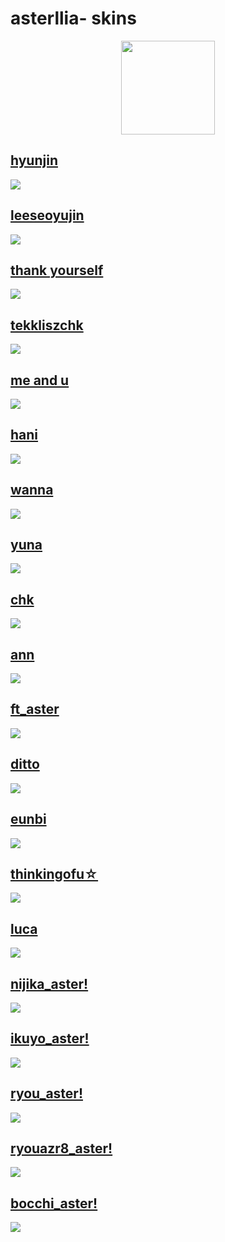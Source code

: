 # asterllia- skins
<p align="center">
<a href="https://osu.ppy.sh/users/9456733">
  <img src="https://a.ppy.sh/9456733"  
       width="150"
       height="150"></a>
  
## [hyunjin](https://ameliayuri.s-ul.eu/cSbfPc28)
  [![](https://i.imgur.com/V5SDebI.png)](https://ameliayuri.s-ul.eu/cSbfPc28)

## [leeseoyujin](https://ameliayuri.s-ul.eu/cUpjKKaz)
  [![](https://i.imgur.com/cygPAXa.png)](https://ameliayuri.s-ul.eu/cUpjKKaz)

## [thank yourself](https://ameliayuri.s-ul.eu/wC7VjQZD)
  [![](https://i.imgur.com/n04i9J6.png)](https://ameliayuri.s-ul.eu/wC7VjQZD)


## [tekkliszchk](https://ameliayuri.s-ul.eu/BF4dS8ql)
  [![](https://i.imgur.com/vV9BJv7.png)](https://ameliayuri.s-ul.eu/NH4MoJvZ)


## [me and u](https://ameliayuri.s-ul.eu/NH4MoJvZ)
  [![](https://i.imgur.com/wLHoBx7.png)](https://ameliayuri.s-ul.eu/NH4MoJvZ)  


## [hani](https://ameliayuri.s-ul.eu/y3Xx5bhB)
  [![](https://i.imgur.com/yt5SIns.png)](https://ameliayuri.s-ul.eu/y3Xx5bhB)  


## [wanna](https://ameliayuri.s-ul.eu/I8QkafGQ)
  [![](https://i.imgur.com/m4cSnfe.png)](https://ameliayuri.s-ul.eu/I8QkafGQ)


## [yuna](https://ameliayuri.s-ul.eu/7oXetAGc)
  [![](https://i.imgur.com/Mei34qa.png)](https://ameliayuri.s-ul.eu/7oXetAGc)


## [chk](https://ameliayuri.s-ul.eu/GieoAgWr)
  [![](https://i.imgur.com/eg1OFsJ.png)](https://ameliayuri.s-ul.eu/GieoAgWr)


## [ann](https://ameliayuri.s-ul.eu/KrKDzyBT)
  [![](https://i.imgur.com/YnMJlis.png)](https://ameliayuri.s-ul.eu/KrKDzyBT)


## [ft_aster](https://ameliayuri.s-ul.eu/uPybnMNo)
  [![](https://i.imgur.com/5wkt1yW.png)](https://ameliayuri.s-ul.eu/uPybnMNo)
  

## [ditto](https://ameliayuri.s-ul.eu/yn2X8u7i)
  [![](https://i.imgur.com/AcyTkzy.png)](https://ameliayuri.s-ul.eu/yn2X8u7i)


## [eunbi](https://ameliayuri.s-ul.eu/FIAx5zoQ)
  [![](https://i.imgur.com/sGEE4p6.png)](https://ameliayuri.s-ul.eu/FIAx5zoQ)


## [thinkingofu☆](https://ameliayuri.s-ul.eu/L1wvKonz)
  [![](https://i.imgur.com/C3pFXHG.png)](https://ameliayuri.s-ul.eu/L1wvKonz)


## [luca](https://waa.ai/fL9N)
[![](https://i.imgur.com/VX9OvSJ.png)](https://waa.ai/fL9N)
  
  
## [nijika_aster!](https://github.com/rudj-skinhub/woal/raw/tyfh/asterllia/%E2%9C%A6%20-%20asterllia%20-%20nijika!.osk)
[![](https://i.imgur.com/dSgmIlD.png)](https://github.com/rudj-skinhub/woal/raw/tyfh/asterllia/%E2%9C%A6%20-%20asterllia%20-%20nijika!.osk)

## [ikuyo_aster!](https://github.com/rudj-skinhub/woal/raw/tyfh/asterllia/%E2%9C%A6%20-%20asterllia%20-%20ikuyo!.osk)
[![](https://i.imgur.com/eYquBk6.png)](https://github.com/rudj-skinhub/woal/raw/tyfh/asterllia/%E2%9C%A6%20-%20asterllia%20-%20ikuyo!.osk)

## [ryou_aster!](https://github.com/rudj-skinhub/woal/raw/tyfh/asterllia/%E2%9C%A6%20-%20asterllia%20-%20ryou!.osk)
[![](https://i.imgur.com/Gl6wQch.png)](https://github.com/rudj-skinhub/woal/raw/tyfh/asterllia/%E2%9C%A6%20-%20asterllia%20-%20ryou!.osk)

## [ryouazr8_aster!](https://github.com/rudj-skinhub/woal/raw/tyfh/asterllia/%E2%9C%A6%20-%20asterllia%20-%20ryou!%20-%20azr8.osk)
[![](https://i.imgur.com/0xIpuK8.png)](https://github.com/rudj-skinhub/woal/raw/tyfh/asterllia/%E2%9C%A6%20-%20asterllia%20-%20ryou!%20-%20azr8.osk)


## [bocchi_aster!](https://github.com/rudj-skinhub/woal/raw/tyfh/asterllia/bocchi_aster!.osk)
[![](https://i.imgur.com/RrmJyOr.jpg)](https://github.com/rudj-skinhub/woal/raw/tyfh/asterllia/bocchi_aster!.osk)
